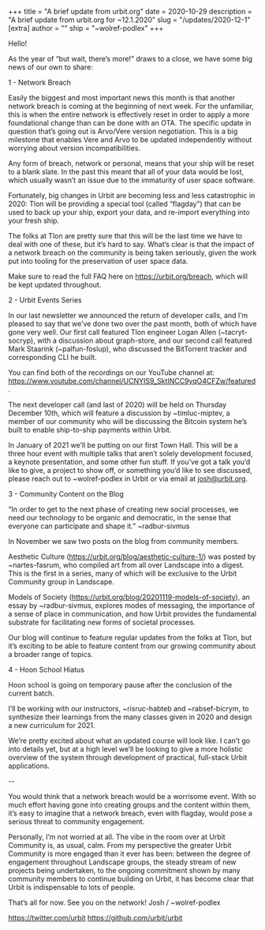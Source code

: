 +++
title = "A brief update from urbit.org"
date = 2020-10-29
description = "A brief update from urbit.org for ~12.1.2020"
slug = "/updates/2020-12-1"
[extra]
author = ""
ship = "~wolref-podlex"
+++

Hello!

As the year of “but wait, there’s more!” draws to a close, we have some big news of our own to share:

1 - Network Breach

Easily the biggest and most important news this month is that another network breach is coming at the beginning of next week. For the unfamiliar, this is when the entire network is effectively reset in order to apply a more foundational change than can be done with an OTA. The specific update in question that’s going out is Arvo/Vere version negotiation. This is a big milestone that enables Vere and Arvo to be updated independently without worrying about version incompatibilities.

Any form of breach, network or personal, means that your ship will be reset to a blank slate. In the past this meant that all of your data would be lost, which usually wasn’t an issue due to the immaturity of user space software.

Fortunately, big changes in Urbit are becoming less and less catastrophic in 2020: Tlon will be providing a special tool (called “flagday”) that can be used to back up your ship, export your data, and re-import everything into your fresh ship.

The folks at Tlon are pretty sure that this will be the last time we have to deal with one of these, but it’s hard to say. What’s clear is that the impact of a network breach on the community is being taken seriously, given the work put into tooling for the preservation of user space data.

Make sure to read the full FAQ here on https://urbit.org/breach, which will be kept updated throughout.

2 - Urbit Events Series

In our last newsletter we announced the return of developer calls, and I’m pleased to say that we’ve done two over the past month, both of which have gone very well. Our first call featured Tlon engineer Logan Allen (~tacryt-socryp), with a discussion about graph-store, and our second call featured Mark Staarink (~palfun-foslup), who discussed the BitTorrent tracker and corresponding CLI he built.

You can find both of the recordings on our YouTube channel at: https://www.youtube.com/channel/UCNYIS9_SktINCC9yqO4CFZw/featured.

The next developer call (and last of 2020) will be held on Thursday December 10th, which will feature a discussion by ~timluc-miptev, a member of our community who will be discussing the Bitcoin system he’s built to enable ship-to-ship payments within Urbit.

In January of 2021 we’ll be putting on our first Town Hall. This will be a three hour event with multiple talks that aren’t solely development focused, a keynote presentation, and some other fun stuff. If you’ve got a talk you’d like to give, a project to show off, or something you’d like to see discussed, please reach out to ~wolref-podlex in Urbit or via email at josh@urbit.org.

3 - Community Content on the Blog

“In order to get to the next phase of creating new social processes, we need our technology to be organic and democratic, in the sense that everyone can participate and shape it.”
~radbur-sivmus

In November we saw two posts on the blog from community members.

Aesthetic Culture (https://urbit.org/blog/aesthetic-culture-1/) was posted by ~nartes-fasrum, who compiled art from all over Landscape into a digest. This is the first in a series, many of which will be exclusive to the Urbit Community group in Landscape.

Models of Society (https://urbit.org/blog/20201119-models-of-society), an essay by ~radbur-sivmus, explores modes of messaging, the importance of a sense of place in communication, and how Urbit provides the fundamental substrate for facilitating new forms of societal processes.

Our blog will continue to feature regular updates from the folks at Tlon, but it’s exciting to be able to feature content from our growing community about a broader range of topics.

4 - Hoon School Hiatus

Hoon school is going on temporary pause after the conclusion of the current batch.

I’ll be working with our instructors, ~risruc-habteb and ~rabsef-bicrym, to synthesize their learnings from the many classes given in 2020 and design a new curriculum for 2021.

We’re pretty excited about what an updated course will look like. I can’t go into details yet, but at a high level we’ll be looking to give a more holistic overview of the system through development of practical, full-stack Urbit applications.

--

You would think that a network breach would be a worrisome event. With so much effort having gone into creating groups and the content within them, it’s easy to imagine that a network breach, even with flagday, would pose a serious threat to community engagement.

Personally, I’m not worried at all. The vibe in the room over at Urbit Community is, as usual, calm. From my perspective the greater Urbit Community is more engaged than it ever has been: between the degree of engagement throughout Landscape groups, the steady stream of new projects being undertaken, to the ongoing commitment shown by many community members to continue building on Urbit, it has become clear that Urbit is indispensable to lots of people.

That’s all for now. See you on the network!
Josh / ~wolref-podlex

https://twitter.com/urbit
https://github.com/urbit/urbit

